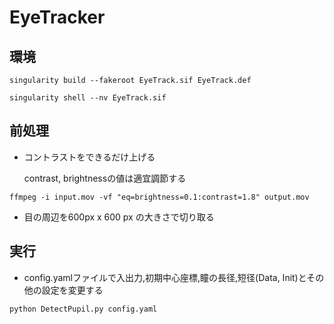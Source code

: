 # EyeTracker 

## 環境
    

```
singularity build --fakeroot EyeTrack.sif EyeTrack.def

singularity shell --nv EyeTrack.sif
```

## 前処理

<!-- 
- 目の周辺のみを切りとる


```
ffmpeg -i input.mov -vf crop=w=600:h=600 output.mov
``` -->


<!-- - trimming

```
ffmpeg -ss 00:22:00 -t 20  -i 241208cut2_crop.mov -c copy 241208cut2_crop_trim22m.mov
ffmpeg -ss 00:16:33 -t 20  -i 241208cut2_crop.mov -c copy 241208cut2_crop_trim21633m.mov
ffmpeg -ss 00:16:42 -t 20  -i 241208cut2_crop.mov -c copy 241208cut2_crop_trim21637m.mov


``` -->

- コントラストをできるだけ上げる 

    contrast, brightnessの値は適宜調節する

```
ffmpeg -i input.mov -vf "eq=brightness=0.1:contrast=1.8" output.mov

```

- 目の周辺を600px x 600 px の大きさで切り取る


## 実行

- config.yamlファイルで入出力,初期中心座標,瞳の長径,短径(Data, Init)とその他の設定を変更する

```
python DetectPupil.py config.yaml
```


<!-- ## Tracking

```
python OrloskyPupilDetector.py 241208cut2_crop_trim22m_b01_c18.mov
```



# EyeTracker (Original)
A lightweight, robust Python eye tracker

This repository is an open-source eye tracking algorithm written in Python. Currently, it is an updated version of the pupil tracker from https://github.com/YutaItoh/3D-Eye-Tracker/blob/master/main/pupilFitter.h that has been optimized and simplified. 

To use the script, run "python .\OrloskyPupilDetector.py" from your shell. If the hardcoded file path in the select_video() function does not find a video at the specified path, it will open a browse window that allows you to select a video. The process_video() function handles the majority of the processing and can be easily modified to work with a camera capture or image. It returns a rotated_rect that represents the pupil ellipse. A lite version is also included that is more efficient, but less robust. Be sure to have an adequate light source for the lite version. 

A test video (eye_test.mp4) is included in the root directory for testing. Algorithm details are explained here: https://www.youtube.com/watch?v=bL92JUBG8xw

When running the script on this test video, your results should look like this: https://youtu.be/B06cUMplDHw.  

If you need an eye camera, I have instructions for building your own IR camera for under $100 here: https://www.youtube.com/watch?v=8lZqCMRMtC8

To help support this software and other open-source projects, please consider subscribing to my YouTube channel: https://www.youtube.com/@jeoresearch

Requirements:
- A Python environment

Packages
- numpy ****There is a known issue with numpy 2.0.0. Downgrading to 1.26.0 or another version can solve this issue.
- opencv

Assumptions
- Works best with 640x480 videos. Images will be cropped to size equally horizontally/vertically if aspect ratio is not 4:3.
- The image must be that of the entire eye. Dark regions in the corners of the image (e.g. VR display lens borders) should be cropped.  -->

